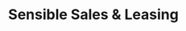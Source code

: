 ---
title: "Sensible Sales & Leasing"
url: /fredonia/sensible-sales-and-leasing/
shop: motorcycle
---